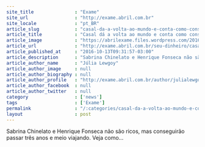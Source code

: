 ```yaml
---
site_title               : "Exame"
site_url                 : "http://exame.abril.com.br"
site_locale              : "pt_BR"
article_slug             : "casal-da-a-volta-ao-mundo-e-conta-como-conseguiu-dinheiro"
article_title            : "Casal dá a volta ao mundo e conta como conseguiu dinheiro"
article_image            : "https://abrilexame.files.wordpress.com/2016/10/size_960_16_9_sabrina-chinelato-e-henrique-fonseca-do-terra-adentro1.jpg?quality=70&strip=all&w=960"
article_url              : "http://exame.abril.com.br/seu-dinheiro/casal-da-a-volta-ao-mundo-e-conta-como-conseguiu-dinheiro-2/"
article_published_at     : "2016-10-13T09:31:57-03:00"
article_description      : "Sabrina Chinelato e Henrique Fonseca não são ricos, mas conseguirão passar três anos e meio viajando. Veja como..."
article_author_name      : "Júlia Lewgoy"
article_author_image     : null
article_author_biography : null
article_author_profile   : "http://exame.abril.com.br/author/julialewgoymartini/"
article_author_facebook  : null
article_author_twitter   : null
category                 : ['news']
tags                     : ['Exame']
permalink                : "/:categories/casal-da-a-volta-ao-mundo-e-conta-como-conseguiu-dinheiro/"
layout                   : post
---
```


Sabrina Chinelato e Henrique Fonseca não são ricos, mas conseguirão passar três anos e meio viajando. Veja como...
